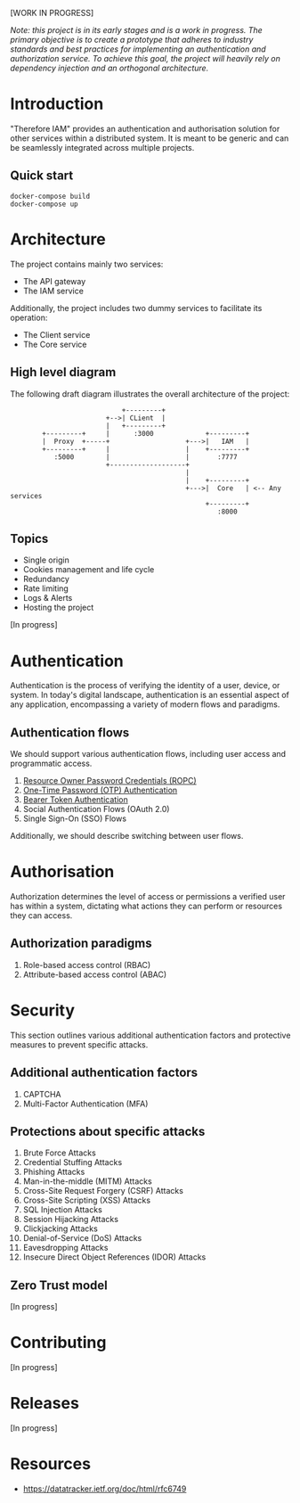 [WORK IN PROGRESS]

*Note: this project is in its early stages and is a work in progress. The primary objective is to create a prototype that adheres to industry standards and best practices for implementing an authentication and authorization service. To achieve this goal, the project will heavily rely on dependency injection and an orthogonal architecture.*

# Introduction

"Therefore IAM" provides an authentication and authorisation solution for other services within a distributed system. It is meant to be generic and can be seamlessly integrated across multiple projects.

## Quick start

```
docker-compose build
docker-compose up
```

# Architecture

The project contains mainly two services:
- The API gateway
- The IAM service

Additionally, the project includes two dummy services to facilitate its operation:
- The Client service
- The Core service

## High level diagram

The following draft diagram illustrates the overall architecture of the project:
```
                            +---------+
                        +-->| CLient  |
                        |   +---------+
        +---------+     |      :3000             +---------+
        |  Proxy  +-----+                   +--->|   IAM   |
        +---------+     |                   |    +---------+
           :5000        |                   |       :7777
                        +-------------------+
                                            |
                                            |    +---------+
                                            +--->|  Core   | <-- Any services
                                                 +---------+
                                                    :8000
```

## Topics

- Single origin
- Cookies management and life cycle
- Redundancy
- Rate limiting
- Logs & Alerts
- Hosting the project

[In progress]

# Authentication

Authentication is the process of verifying the identity of a user, device, or system. In today's digital landscape, authentication is an essential aspect of any application, encompassing a variety of modern flows and paradigms.

## Authentication flows

We should support various authentication flows, including user access and programmatic access.

1. [Resource Owner Password Credentials (ROPC)](documentation/authentication/ropc.md)
2. [One-Time Password (OTP) Authentication](documentation/authentication/otp.md)
3. [Bearer Token Authentication](documentation/authentication/bearer_token.md)
4. Social Authentication Flows (OAuth 2.0)
5. Single Sign-On (SSO) Flows

Additionally, we should describe switching between user flows.

# Authorisation

Authorization determines the level of access or permissions a verified user has within a system, dictating what actions they can perform or resources they can access.

## Authorization paradigms

1. Role-based access control (RBAC)
2. Attribute-based access control (ABAC)

# Security

This section outlines various additional authentication factors and protective measures to prevent specific attacks.

## Additional authentication factors

1. CAPTCHA
2. Multi-Factor Authentication (MFA)

## Protections about specific attacks

1. Brute Force Attacks
2. Credential Stuffing Attacks
3. Phishing Attacks
4. Man-in-the-middle (MITM) Attacks
5. Cross-Site Request Forgery (CSRF) Attacks
6. Cross-Site Scripting (XSS) Attacks
7. SQL Injection Attacks
8. Session Hijacking Attacks
9. Clickjacking Attacks
10. Denial-of-Service (DoS) Attacks
11. Eavesdropping Attacks
12. Insecure Direct Object References (IDOR) Attacks

## Zero Trust model

[In progress]

# Contributing

[In progress]

# Releases

[In progress]

# Resources

- https://datatracker.ietf.org/doc/html/rfc6749
